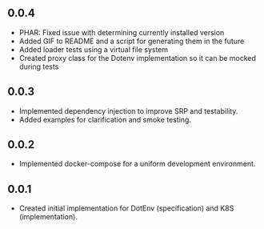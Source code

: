 ## 0.0.4

- PHAR: Fixed issue with determining currently installed version
- Added GIF to README and a script for generating them in the future
- Added loader tests using a virtual file system
- Created proxy class for the Dotenv implementation so it can be mocked during tests 

## 0.0.3

- Implemented dependency injection to improve SRP and testability.
- Added examples for clarification and smoke testing.

## 0.0.2

- Implemented docker-compose for a uniform development environment.

## 0.0.1

- Created initial implementation for DotEnv (specification) and K8S (implementation).
